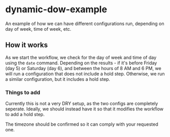 # dynamic-dow-example
An example of how we can have different configurations run, depending on day of week, time of week, etc.

## How it works

As we start the workflow, we check for the day of week and time of day using the `date` command. Depending on the results - if it's before Friday (day 5) or Saturday (day 6), and between the hours of 8 AM and 6 PM, we will run a configuration that does not include a hold step. Otherwise, we run a similar configuration, but it includes a hold step.

### Things to add

Currently this is not a very DRY setup, as the two configs are completely seperate. Ideally, we should instead have it so that it modifies the workflow to add a hold step.

The timezone should be confirmed so it can comply with your requested one.
